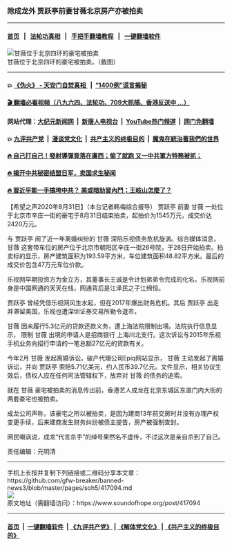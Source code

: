 ### 除成龙外 贾跃亭前妻甘薇北京房产亦被拍卖
------------------------

#### [首页](https://github.com/gfw-breaker/banned-news3/blob/master/README.md) &nbsp;&nbsp;|&nbsp;&nbsp; [法轮功真相](https://github.com/begood0513/basic/blob/master/README.md)  &nbsp;&nbsp;|&nbsp;&nbsp; [手把手翻墙教程](https://github.com/gfw-breaker/guides/wiki)  &nbsp;&nbsp;|&nbsp;&nbsp; [一键翻墙软件](https://github.com/gfw-breaker/nogfw/blob/master/README.md)  



<div><img alt="甘薇位于北京四环的豪宅被拍卖" src="https://img.soundofhope.org/2020-08/egwgngluwaayqrv-1598935201087.jpg"/>
<br/><figcaption class="caption">
 甘薇位于北京四环的豪宅被拍卖。（截图）
</figcaption></div><hr/>

#### 💥 [《伪火》 - 天安门自焚真相 ](http://141.164.51.119:10000/videos/blog/weihuo.html)&nbsp; |&nbsp; [“1400例”谎言揭秘  ](http://141.164.51.119:10000/videos/blog/jiexi1400.html)

#### [ 🎬  翻墙必看视频（八九六四、法轮功、709大抓捕、香港反送中 ...）](https://github.com/gfw-breaker/links/blob/master/banned.md)

#### 网站代理：[大纪元新闻网](http://167.172.10.89:10080/gb/) &nbsp;|&nbsp; [新唐人电视台](http://167.172.10.89:8808/gb/)  &nbsp;|&nbsp; [YouTube热门频道](http://158.247.203.241/youtube.html) &nbsp;|&nbsp; [网门免翻墙](http://158.247.203.241:11000/show.aspx?name=ogHome)

#### 💥 [九评共产党](http://141.164.51.119:10000/videos/res/jiuping/)&nbsp; |&nbsp; [漫谈党文化](http://141.164.51.119:10000/videos/res/mtdwh/)&nbsp; |&nbsp; [共产主义的终极目的](http://141.164.51.119:10000/videos/res/zjmd/)&nbsp; |&nbsp; [魔鬼在統治著我們的世界](http://141.164.51.119:10000/videos/res/TheSpecter/)  

#### [ 🔥  自己打自己！發射導彈竟落在廣西；偷了就跑 又一中共軍方特務被抓；](http://141.164.51.119:10000/videos/news/soh01.html)

#### [ 🔥  揭开中共秘密结盟日军，卖国求生秘闻 ](http://141.164.51.119:10000/videos/news/epoch01.html)

#### [ 🔥  習近平能一手搞垮中共？ 美或暗助習內鬥；王岐山怎麼了？](http://141.164.51.119:10000/videos/news/epoch02.html)

<div><div class="Content__Wrapper sc-1bvya0-0 grZQxZ">
 <p class="meta-top">
  <span class="meta">
   【希望之声2020年8月31日】（本台记者韩梅综合报导）
  </span>
  <ok href="/term/55369">
   贾跃亭
  </ok>
  前妻
  <ok href="/term/55370">
   甘薇
  </ok>
  一处位于北京市辛庄一街的豪宅于8月31日结束拍卖，起拍价为1545万元，成交价达2420万元。
 </p>
 <p>
  与
  <ok href="/term/55369">
   贾跃亭
  </ok>
  闹了近一年离婚纠纷的
  <ok href="/term/55370">
   甘薇
  </ok>
  深陷乐视债务危机旋涡。综合媒体消息，
  <ok href="/term/55370">
   甘薇
  </ok>
  这套带车位的房产位于北京市朝阳区辛庄一街26号院，于28日开始拍卖。拍卖标的显示，房产建筑面积为193.59平方米，车位建筑面积48.82平方米。最后的成交价包含47万元车位价款。
 </p>
 <div class="AD_Embed__Wrap-sc-1xslmin-0 igMuqX module desktop">
  <div>
  </div>
 </div>
 <p>
  乐视网早期投资方为金立方，其董事长王诚是令计划弟弟令完成的化名。乐视网前身是中国网通的天天在线，网通背后是江泽民之子江绵恒。
 </p>
 <p>
  <ok href="/term/55369">
   贾跃亭
  </ok>
  曾经凭借乐视网风生水起，但在2017年爆出财务危机。其后
  <ok href="/term/55369">
   贾跃亭
  </ok>
  出走并滞留美国，乐视也遭深圳证券交易所勒令退市。
 </p>
 <p>
  <ok href="/term/55370">
   甘薇
  </ok>
  因未履行5.3亿元的贷款还款义务，遭上海法院限制出境。法院执行信息显示， 限制
  <ok href="/term/55370">
   甘薇
  </ok>
  出境的申请人是招商银行 上海川北支行。这次诉讼与2015年乐视手机业务向招行申请的一笔总额27亿元的贷款有关。
 </p>
 <p>
  今年2月
  <ok href="/term/55370">
   甘薇
  </ok>
  发起离婚诉讼。破产代理公司Epiq网站显示，
  <ok href="/term/55370">
   甘薇
  </ok>
  主动发起了离婚诉讼，并向
  <ok href="/term/55369">
   贾跃亭
  </ok>
  索赔5.71亿美元，约人民币39.7亿元。文件显示，相关协议生效后，债权人应在任何司法管辖权下，放弃对
  <ok href="/term/55370">
   甘薇
  </ok>
  的债务的追索。
 </p>
 <p>
  就在
  <ok href="/term/55370">
   甘薇
  </ok>
  豪宅被拍卖的消息传出前，香港艺人成龙在北京东城区东直门内大街的两套豪宅也被拍卖。
 </p>
 <p>
  成龙公司声称，该豪宅之所以被拍卖，是因为建商13年前交房时并没有办理产权变更手续，后来建商发生财务纠纷被债主提告，房产被强制查封。
 </p>
 <p>
  网民嘲讽说，成龙“代言杀手”的绰号果然名不虚传，不过这次是亲自杀到了自己。
 </p>
 <p class="meta-btm">
  责任编辑：元明清
 </p>
</div>
</div>
<hr/>
手机上长按并复制下列链接或二维码分享本文章：<br/>
https://github.com/gfw-breaker/banned-news3/blob/master/pages/soh5/417094.md <br/>
<a href='https://github.com/gfw-breaker/banned-news3/blob/master/pages/soh5/417094.md'><img src='https://github.com/gfw-breaker/banned-news3/blob/master/pages/soh5/417094.md.png'/></a> <br/>
原文地址（需翻墙访问）：https://www.soundofhope.org/post/417094


------------------------
#### [首页](https://github.com/gfw-breaker/banned-news3/blob/master/README.md) &nbsp;|&nbsp; [一键翻墙软件](https://github.com/gfw-breaker/nogfw/blob/master/README.md) &nbsp;| [《九评共产党》](https://github.com/gfw-breaker/9ping.md/blob/master/README.md#九评之一评共产党是什么) | [《解体党文化》](https://github.com/gfw-breaker/jtdwh.md/blob/master/README.md) | [《共产主义的终极目的》](https://github.com/gfw-breaker/gczydzjmd.md/blob/master/README.md)


<img src='http://gfw-breaker.win/banned-news3/pages/soh5/417094.md' width='0px' height='0px'/>